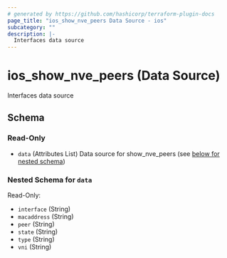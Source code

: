 ```yaml
---
# generated by https://github.com/hashicorp/terraform-plugin-docs
page_title: "ios_show_nve_peers Data Source - ios"
subcategory: ""
description: |-
  Interfaces data source
---
```


# ios_show_nve_peers (Data Source)

Interfaces data source



<!-- schema generated by tfplugindocs -->
## Schema

### Read-Only

- `data` (Attributes List) Data source for show_nve_peers (see [below for nested schema](#nestedatt--data))

<a id="nestedatt--data"></a>
### Nested Schema for `data`

Read-Only:

- `interface` (String)
- `macaddress` (String)
- `peer` (String)
- `state` (String)
- `type` (String)
- `vni` (String)
